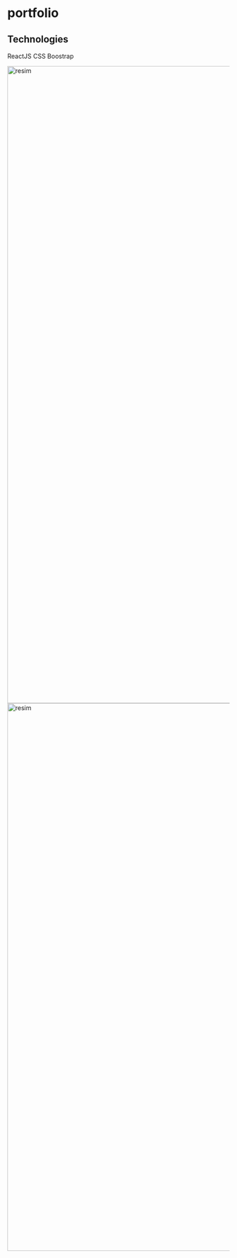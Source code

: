 # portfolio

## Technologies

ReactJS
CSS
Boostrap

<img width="1440" alt="resim" src="https://user-images.githubusercontent.com/110667034/202893030-f8a0b8f9-f4ef-43a9-b1cf-7aa1ecdf469f.png">
<img width="1238" alt="resim" src="https://user-images.githubusercontent.com/110667034/202893150-0642cb73-6d19-4619-899a-be680c828912.png">
